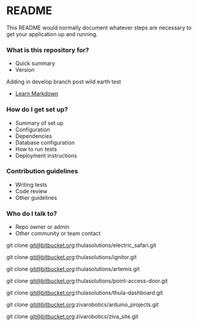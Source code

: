 # README #

This README would normally document whatever steps are necessary to get your application up and running.

### What is this repository for? ###

* Quick summary
* Version

Adding in develop branch post wild earth test


* [Learn Markdown](https://bitbucket.org/tutorials/markdowndemo)

### How do I get set up? ###

* Summary of set up
* Configuration
* Dependencies
* Database configuration
* How to run tests
* Deployment instructions

### Contribution guidelines ###

* Writing tests
* Code review
* Other guidelines

### Who do I talk to? ###

* Repo owner or admin
* Other community or team contact

git clone git@bitbucket.org:thulasolutions/electric_safari.git

git clone git@bitbucket.org:thulasolutions/ignitor.git

git clone git@bitbucket.org:thulasolutions/artemis.git

git clone git@bitbucket.org:thulasolutions/point-access-door.git

git clone git@bitbucket.org:thulasolutions/thula-dashboard.git

git clone git@bitbucket.org:zivarobotics/arduino_projects.git

git clone git@bitbucket.org:zivarobotics/ziva_site.git

